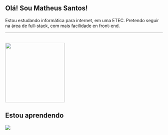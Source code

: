 ## Olá! Sou Matheus Santos!
Estou estudando informática para internet, em uma ETEC. Pretendo seguir na área de full-stack, com mais facilidade en front-end.
<br>
<hr>
<br>
<div>
   <img height=190em src="https://github-readme-streak-stats.herokuapp.com/?user=matheussantosrodrigues" />
</div>

## Estou aprendendo 

<img src="https://skillicons.dev/icons?i=html,css,js,php,react,git,github,mysql,nodejs,npm,vscode">

